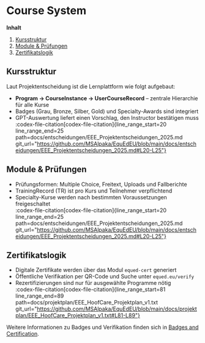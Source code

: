 # Course System

**Inhalt**

1. [Kursstruktur](#kursstruktur)
2. [Module & Prüfungen](#module--prüfungen)
3. [Zertifikatslogik](#zertifikatslogik)

## Kursstruktur

Laut Projektentscheidung ist die Lernplattform wie folgt aufgebaut:

- **Program → CourseInstance → UserCourseRecord** – zentrale Hierarchie für alle Kurse  
- Badges (Grau, Bronze, Silber, Gold) und Specialty-Awards sind integriert  
- GPT-Auswertung liefert einen Vorschlag, den Instructor bestätigen muss  
​:codex-file-citation[codex-file-citation]{line_range_start=20 line_range_end=25 path=docs/entscheidungen/EEE_Projektentscheidungen_2025.md git_url="https://github.com/MSAlpaka/EquEdEU/blob/main/docs/entscheidungen/EEE_Projektentscheidungen_2025.md#L20-L25"}​

## Module & Prüfungen

- Prüfungsformen: Multiple Choice, Freitext, Uploads und Fallberichte  
- TrainingRecord (TR) ist pro Kurs und Teilnehmer verpflichtend  
- Specialty-Kurse werden nach bestimmten Voraussetzungen freigeschaltet  
​:codex-file-citation[codex-file-citation]{line_range_start=20 line_range_end=25 path=docs/entscheidungen/EEE_Projektentscheidungen_2025.md git_url="https://github.com/MSAlpaka/EquEdEU/blob/main/docs/entscheidungen/EEE_Projektentscheidungen_2025.md#L20-L25"}​

## Zertifikatslogik

- Digitale Zertifikate werden über das Modul `equed-cert` generiert  
- Öffentliche Verifikation per QR-Code und Suche unter `equed.eu/verify`  
- Rezertifizierungen sind nur für ausgewählte Programme nötig  
​:codex-file-citation[codex-file-citation]{line_range_start=81 line_range_end=89 path=docs/projektplan/EEE_HoofCare_Projektplan_v1.txt git_url="https://github.com/MSAlpaka/EquEdEU/blob/main/docs/projektplan/EEE_HoofCare_Projektplan_v1.txt#L81-L89"}​

Weitere Informationen zu Badges und Verifikation finden sich in [Badges and Certification](Badges-and-Certification.md).
